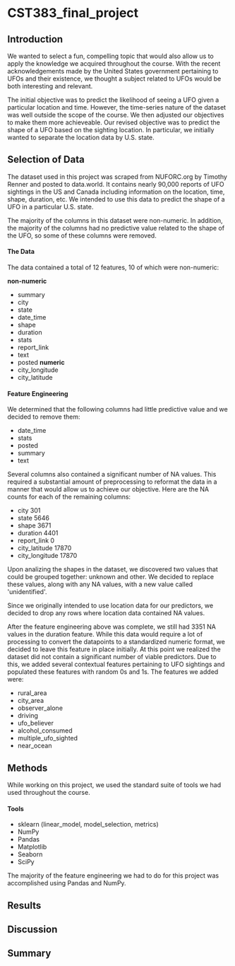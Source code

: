 # CST383_final_project
## Introduction

We wanted to select a fun, compelling topic that would also allow us to apply the knowledge we acquired throughout the course. With the recent acknowledgements made by the United States government pertaining to UFOs and their existence, we thought a subject related to UFOs would be both interesting and relevant.

The initial objective was to predict the likelihood of seeing a UFO given a particular location and time. However, the time-series nature of the dataset was well outside the scope of the course. We then adjusted our objectives to make them more achieveable. Our revised objective was to predict the shape of a UFO based on the sighting location. In particular, we initially wanted to separate the location data by U.S. state.

## Selection of Data

The dataset used in this project was scraped from NUFORC.org by Timothy Renner and posted to data.world. It contains nearly 90,000 reports of UFO sightings in the US and Canada including information on the location, time, shape, duration, etc. We intended to use this data to predict the shape of a UFO in a particular U.S. state.

The majority of the columns in this dataset were non-numeric. In addition, the majority of the columns had no predictive value related to the shape of the UFO, so
some of these columns were removed.

#### The Data

The data contained a total of 12 features, 10 of which were non-numeric:

**non-numeric**
- summary
- city
- state
- date_time
- shape
- duration
- stats
- report_link
- text
- posted
**numeric**
- city_longitude
- city_latitude

#### Feature Engineering

We determined that the following columns had little predictive value and we decided to remove them:

- date_time
- stats
- posted
- summary
- text

Several columns also contained a significant number of NA values. This required a substantial amount of preprocessing to reformat the data in a manner that would allow us to achieve our objective. Here are the NA counts for each of the remaining columns:

- city                301
- state              5646
- shape              3671
- duration           4401
- report_link           0
- city_latitude     17870
- city_longitude    17870

Upon analizing the shapes in the dataset, we discovered two values that could be grouped together: unknown and other. We decided to replace these values, along with any NA values, with a new value called 'unidentified'.

Since we originally intended to use location data for our predictors, we decided to drop any rows where location data contained NA values.

After the feature engineering above was complete, we still had 3351 NA values in the duration feature. While this data would require a lot of processing to convert the datapoints to a standardized numeric format, we decided to leave this feature in place initially. At this point we realized the dataset did not contain a significant number of viable predictors. Due to this, we added several contextual features pertaining to UFO sightings and populated these features with random 0s and 1s. The features we added were:

- rural_area
- city_area
- observer_alone
- driving
- ufo_believer
- alcohol_consumed
- multiple_ufo_sighted
- near_ocean

## Methods

While working on this project, we used the standard suite of tools we had used throughout the course. 

#### Tools
- sklearn (linear_model, model_selection, metrics)
- NumPy
- Pandas
- Matplotlib
- Seaborn
- SciPy

The majority of the feature engineering we had to do for this project was accomplished using Pandas and NumPy.

## Results

## Discussion

## Summary